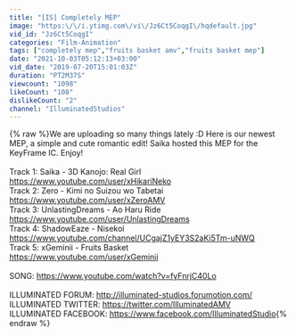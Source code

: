 ```yaml
---
title: "[IS] Completely MEP"
image: "https:\/\/i.ytimg.com\/vi\/Jz6Ct5CoqgI\/hqdefault.jpg"
vid_id: "Jz6Ct5CoqgI"
categories: "Film-Animation"
tags: ["completely mep","fruits basket amv","fruits basket mep"]
date: "2021-10-03T05:12:13+03:00"
vid_date: "2019-07-20T15:01:03Z"
duration: "PT2M37S"
viewcount: "1098"
likeCount: "108"
dislikeCount: "2"
channel: "IlluminatedStudios"
---
```

{% raw %}We are uploading so many things lately :D Here is our newest MEP, a simple and cute romantic edit! Saika hosted this MEP for the KeyFrame IC. Enjoy!<br /><br />Track 1: Saika - 3D Kanojo: Real Girl <br /><a rel="nofollow" target="blank" href="https://www.youtube.com/user/xHikariNeko">https://www.youtube.com/user/xHikariNeko</a><br />Track 2: Zero - Kimi no Suizou wo Tabetai<br /><a rel="nofollow" target="blank" href="https://www.youtube.com/user/xZeroAMV">https://www.youtube.com/user/xZeroAMV</a><br />Track 3: UnlastingDreams - Ao Haru Ride<br /><a rel="nofollow" target="blank" href="https://www.youtube.com/user/UnlastingDreams">https://www.youtube.com/user/UnlastingDreams</a><br />Track 4: ShadowEaze - Nisekoi <br /><a rel="nofollow" target="blank" href="https://www.youtube.com/channel/UCgajZ1yEY3S2aKi5Tm-uNWQ">https://www.youtube.com/channel/UCgajZ1yEY3S2aKi5Tm-uNWQ</a><br />Track 5: xGeminii - Fruits Basket<br /><a rel="nofollow" target="blank" href="https://www.youtube.com/user/xGeminii">https://www.youtube.com/user/xGeminii</a><br /><br />SONG: <a rel="nofollow" target="blank" href="https://www.youtube.com/watch?v=fyFnrjC40Lo">https://www.youtube.com/watch?v=fyFnrjC40Lo</a><br /><br />ILLUMINATED FORUM: <a rel="nofollow" target="blank" href="http://illuminated-studios.forumotion.com/">http://illuminated-studios.forumotion.com/</a> <br />ILLUMINATED TWITTER: <a rel="nofollow" target="blank" href="https://twitter.com/IlluminatedAMV">https://twitter.com/IlluminatedAMV</a><br />ILLUMINATED FACEBOOK: <a rel="nofollow" target="blank" href="https://www.facebook.com/IlluminatedStudio">https://www.facebook.com/IlluminatedStudio</a>{% endraw %}
